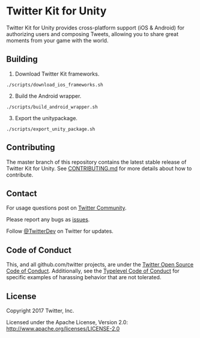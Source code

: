 # Twitter Kit for Unity

Twitter Kit for Unity provides cross-platform support (iOS & Android) for authorizing users and composing Tweets, allowing you to share great moments from your game with the world.

## Building
1. Download Twitter Kit frameworks.
```
./scripts/download_ios_frameworks.sh
```
2. Build the Android wrapper.
```
./scripts/build_android_wrapper.sh
```
3. Export the unitypackage.
```
./scripts/export_unity_package.sh
```

## Contributing

The master branch of this repository contains the latest stable release of Twitter Kit for Unity. See [CONTRIBUTING.md](https://github.com/twitter/twitter-kit-unity/blob/master/CONTRIBUTING.md) for more details about how to contribute.

## Contact

For usage questions post on [Twitter Community](https://twittercommunity.com/c/publisher/twitter).

Please report any bugs as [issues](https://github.com/twitter/twitter-kit-unity/issues).

Follow [@TwitterDev](http://twitter.com/twitterdev) on Twitter for updates.

## Code of Conduct

This, and all github.com/twitter projects, are under the [Twitter Open Source Code of Conduct](https://github.com/twitter/code-of-conduct/blob/master/code-of-conduct.md). Additionally, see the [Typelevel Code of Conduct](http://typelevel.org/conduct) for specific examples of harassing behavior that are not tolerated.

## License

Copyright 2017 Twitter, Inc.

Licensed under the Apache License, Version 2.0: http://www.apache.org/licenses/LICENSE-2.0

